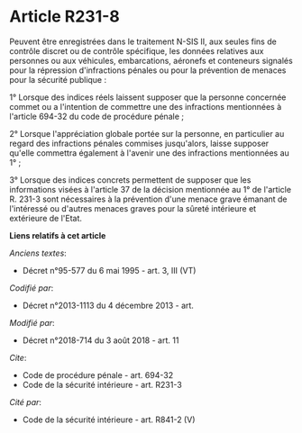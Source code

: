 # Article R231-8

Peuvent être enregistrées dans le traitement N-SIS II, aux seules fins de contrôle discret ou de contrôle spécifique, les
données relatives aux personnes ou aux véhicules, embarcations, aéronefs et conteneurs signalés pour la répression
d'infractions pénales ou pour la prévention de menaces pour la sécurité publique : 

1° Lorsque des indices réels laissent supposer que la personne concernée commet ou a l'intention de commettre une des
infractions mentionnées à l'article 694-32 du code de procédure pénale ; 

2° Lorsque l'appréciation globale portée sur la personne, en particulier au regard des infractions pénales commises
jusqu'alors, laisse supposer qu'elle commettra également à l'avenir une des infractions mentionnées au 1° ; 

3° Lorsque des indices concrets permettent de supposer que les informations visées à l'article 37 de la décision mentionnée
au 1° de l'article R. 231-3 sont nécessaires à la prévention d'une menace grave émanant de l'intéressé ou d'autres menaces
graves pour la sûreté intérieure et extérieure de l'Etat.

**Liens relatifs à cet article**

_Anciens textes_:

  - Décret n°95-577 du 6 mai 1995 - art. 3, III (VT)

_Codifié par_:

  - Décret n°2013-1113 du 4 décembre 2013 - art.

_Modifié par_:

  - Décret n°2018-714 du 3 août 2018 - art. 11

_Cite_:

  - Code de procédure pénale - art. 694-32
  - Code de la sécurité intérieure - art. R231-3

_Cité par_:

  - Code de la sécurité intérieure - art. R841-2 (V)
